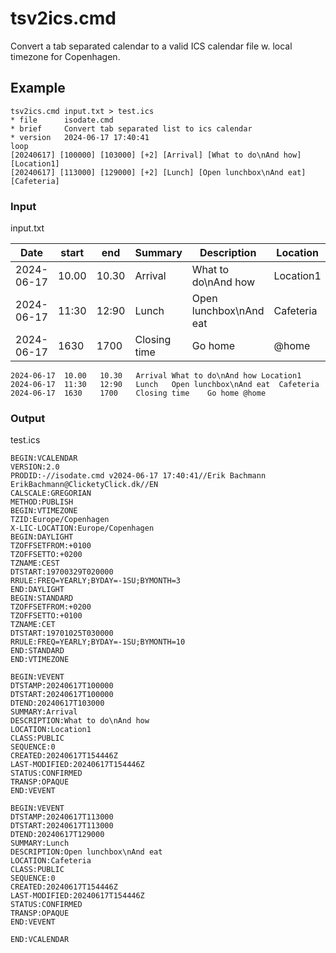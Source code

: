 # tsv2ics.cmd

Convert a tab separated calendar to a valid ICS calendar file w. local timezone for Copenhagen.


## Example

```
tsv2ics.cmd input.txt > test.ics
* file      isodate.cmd
* brief     Convert tab separated list to ics calendar
* version   2024-06-17 17:40:41
loop
[20240617] [100000] [103000] [+2] [Arrival] [What to do\nAnd how] [Location1]
[20240617] [113000] [129000] [+2] [Lunch] [Open lunchbox\nAnd eat] [Cafeteria]
```

### Input
input.txt



Date|start|end|Summary|Description|Location
---|---|---|---|---|---|
2024-06-17	|10.00	|10.30	|Arrival	|What to do\nAnd how	|Location1
2024-06-17	|11:30	|12:90	|Lunch	|Open lunchbox\nAnd eat	|Cafeteria
2024-06-17	|1630	|1700	|Closing time	|Go home	|@home

```csv
2024-06-17	10.00	10.30	Arrival	What to do\nAnd how	Location1
2024-06-17	11:30	12:90	Lunch	Open lunchbox\nAnd eat	Cafeteria
2024-06-17	1630	1700	Closing time	Go home	@home
```

### Output


test.ics

```ics
BEGIN:VCALENDAR
VERSION:2.0
PRODID:-//isodate.cmd v2024-06-17 17:40:41//Erik Bachmann ErikBachmann@ClicketyClick.dk//EN
CALSCALE:GREGORIAN
METHOD:PUBLISH
BEGIN:VTIMEZONE
TZID:Europe/Copenhagen
X-LIC-LOCATION:Europe/Copenhagen
BEGIN:DAYLIGHT
TZOFFSETFROM:+0100
TZOFFSETTO:+0200
TZNAME:CEST
DTSTART:19700329T020000
RRULE:FREQ=YEARLY;BYDAY=-1SU;BYMONTH=3
END:DAYLIGHT
BEGIN:STANDARD
TZOFFSETFROM:+0200
TZOFFSETTO:+0100
TZNAME:CET
DTSTART:19701025T030000
RRULE:FREQ=YEARLY;BYDAY=-1SU;BYMONTH=10
END:STANDARD
END:VTIMEZONE

BEGIN:VEVENT
DTSTAMP:20240617T100000
DTSTART:20240617T100000
DTEND:20240617T103000
SUMMARY:Arrival
DESCRIPTION:What to do\nAnd how
LOCATION:Location1
CLASS:PUBLIC
SEQUENCE:0
CREATED:20240617T154446Z
LAST-MODIFIED:20240617T154446Z
STATUS:CONFIRMED
TRANSP:OPAQUE
END:VEVENT

BEGIN:VEVENT
DTSTAMP:20240617T113000
DTSTART:20240617T113000
DTEND:20240617T129000
SUMMARY:Lunch
DESCRIPTION:Open lunchbox\nAnd eat
LOCATION:Cafeteria
CLASS:PUBLIC
SEQUENCE:0
CREATED:20240617T154446Z
LAST-MODIFIED:20240617T154446Z
STATUS:CONFIRMED
TRANSP:OPAQUE
END:VEVENT

END:VCALENDAR
```
